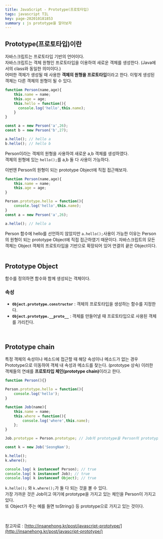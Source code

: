 ```yaml
---
title: JavaScript - Prototype(프로토타입)
tags: javascript TIL
key: page-202010181853
summary : js prototype을 알아보자
---
```


## Prototype(프로토타입)이란
자바스크립트는 프로토타입 기반의 언어이다.<br/>
자바스크립트는 객체 원형인 프로토타입을 이용하여 새로운 객체를 생성한다. (Java에서의 class와 동일한 의미이다.) <br/>
어떠한 객체가 생성될 때 사용한 <b>객체의 원형을 프로토타입</b>이라고 한다. 이렇게 생성된 객체는 다른 객체의 원형이 될 수 있다. <br/>

```javascript
function Person(name,age){
    this.name = name;
    this.age = age;
    this.hello = function(){
      console.log('hello',this.name);
    }
}

const a = new Person('a',26);
const b = new Person('b',27);

a.hello(); // hello a
b.hello(); // hello b
```
Person이라는 객체의 원형을 사용하여 새로운 a,b 객체를 생성하였다. <br/>
객체의 원형에 있는 `hello();`를 a,b 둘 다 사용이 가능하다.


이번엔 Person의 원형이 되는 prototype Object에 직접 접근해보자.
```javascript
function Person(name,age){
    this.name = name;
    this.age = age;
}

Person.prototype.hello = function(){
    console.log('hello',this.name);
}
const a = new Person('a',26);

a.hello(); // hello a
```
Person 함수에 hello를 선언하지 않았지만 `a.hello();`사용이 가능한 이유는
Person의 원형이 되는 prototype Object에 직접 접근하였기 때문이다.
자바스크립트의 모든 객체는 Object 객체의 프로토타입을 기반으로 확장되어 있어 연결의 끝은 Object이다. <br/>
<br/>
## Prototype Object
함수를 정의하면 함수와 함께 생성되는 객체이다.
### 속성
- <b>`Object.prototype.constructor`</b> : 객체의 프로토타입을 생성하는 함수를 지정한다.
- <b>`Object.prototype.__proto__`</b> : 객체를 만들어낼 때 프로토타입으로 사용된 객체를 가리킨다.

<br/>

## Prototype chain
특정 객체의 속성이나 메소드에 접근할 때 해당 속성이나 메소드가 없는 경우
Prototype으로 이동하여 객체 내 속성과 메소드를 찾는다. (prototype 상속)
이러한 객체들의 연쇄를 <b>프로토타입 체인(prototype chain)</b>이라고 한다.

```javascript
function Person(){}

Person.prototype.hello = function(){
    console.log('hello');
}

function Job(name){
    this.name = name;
    this.where = function(){
        console.log('where',this.name);
    };
}

Job.prototype = Person.prototype; // Job의 prototype을 Person의 prototype으로 바꿈

const k = new Job('SeongNam');

k.hello();
k.where();

console.log( k instanceof Person); // true
console.log( k instanceof Job); // true
console.log( k instanceof Object); // true
```
`k.hello();` 와 `k.where();`가 둘 다 되는 것을 볼 수 있다. <br/>
가장 가까운 것은 Job이고 여기에 prototype을 가지고 있는 체인을 Person이 가지고 있다. <br/>
또 Object가 주는 예를 들면 toString() 등 prototype으로 가지고 있는 것이다.

<br/>

참고자료 : [http://insanehong.kr/post/javascript-prototype/](http://insanehong.kr/post/javascript-prototype/)

<br/><br/><br/><br/>
